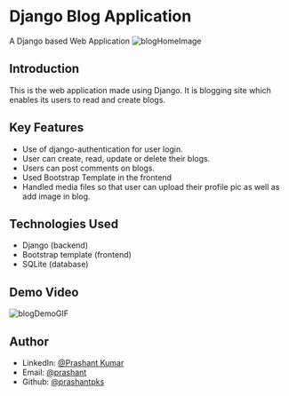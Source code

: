 # Django Blog Application

A Django based Web Application
<img src = "./blogHome.jpg" alt = "blogHomeImage">

## Introduction
This is the web application made using Django. It is blogging site which enables its users to read and create blogs.

## Key Features
* Use of django-authentication for user login.
* User can create, read, update or delete their blogs.
* Users can post comments on blogs.
* Used Bootstrap Template in the frontend
* Handled media files so that user can upload their profile pic as well as add image in blog.

## Technologies Used

* Django (backend)
* Bootstrap template (frontend)
* SQLite (database)

## Demo Video
<img src = "./blogDemo.gif" alt = "blogDemoGIF">

## Author
* LinkedIn: [@Prashant Kumar](https://www.linkedin.com/in/prashant-kumar-7aa9a4203/)
* Email: [@prashant](mailto:prashantrkt2002@gmail.com)
* Github: [@prashantpks](https://github.com/prashantpks/)

